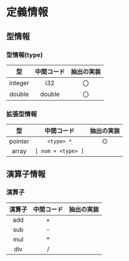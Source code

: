 # 定義情報
## 型情報
### 型情報(type)
| 型 | 中間コード | 抽出の実装 |
|:-:|:-:|:-:|
| integer | i32 | 〇 |
| double | double | 〇 |

### 拡張型情報
| 型 | 中間コード | 抽出の実装 |
|:-:|:-:|:-:|
| pointer | `<type> *` | ○ |
| array | `[ num × <type> ]` |  |

## 演算子情報
### 演算子
| 演算子 | 中間コード | 抽出の実装 |
|:-:|:-:|:-:|
| add | + | |
| sub | - |  |
| mul | * | |
| div | / | |

